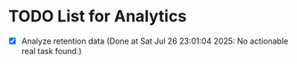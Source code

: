 # TODO List for Analytics

- [x] Analyze retention data  (Done at Sat Jul 26 23:01:04 2025: No actionable real task found.)